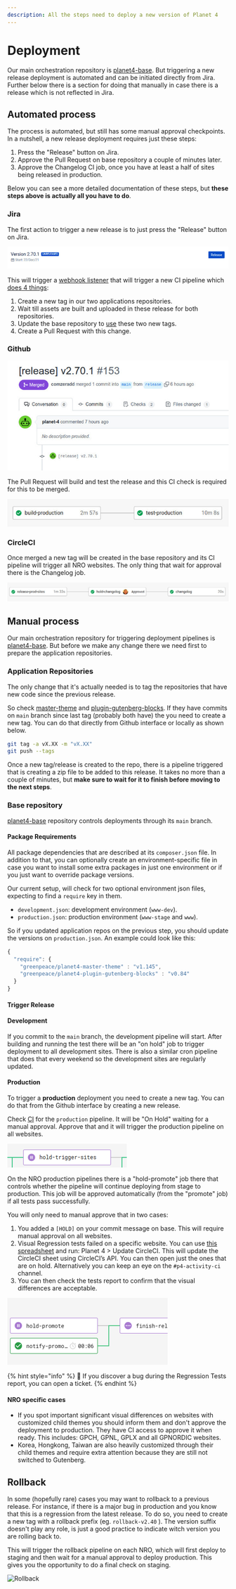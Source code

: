 ```yaml
---
description: All the steps need to deploy a new version of Planet 4
---
```


# Deployment

Our main orchestration repository is [planet4-base](https://github.com/greenpeace/planet4-base). But triggering a new release deployment is automated and can be initiated directly from Jira. Further below there is a section for doing that manually in case there is a release which is not reflected in Jira.

## Automated process

The process is automated, but still has some manual approval checkpoints. In a nutshell, a new release deployment requires just these steps:

1. Press the "Release" button on Jira.
2. Approve the Pull Request on base repository a couple of minutes later.
3. Approve the Changelog CI job, once you have at least a half of sites being released in production.

Below you can see a more detailed documentation of these steps, but **these steps above is actually all you have to do**.

### Jira

The first action to trigger a new release is to just press the "Release" button on Jira.

![Press the "Release" button on the top-right.](../.gitbook/assets/jira-release.jpg)

This will trigger a [webhook listener](https://github.com/greenpeace/planet4-release) that will trigger a new CI pipeline which [does 4 things](https://github.com/greenpeace/planet4-base/blob/main/bin/promote.py):

1. Create a new tag in our two applications repositories.
2. Wait till assets are built and uploaded in these release for both repositories.
3. Update the base repository to [use](https://github.com/greenpeace/planet4-base/blob/main/production.json) these two new tags.
4. Create a Pull Request with this change.

### Github

![New release Pull Request](../.gitbook/assets/rc-pr.jpg)

The Pull Request will build and test the release and this CI check is required for this to be merged.

![Release branch pipeline](../.gitbook/assets/release-rc.jpg)

### CircleCI

Once merged a new tag will be created in the base repository and its CI pipeline will trigger all NRO websites. The only thing that wait for approval there is the Changelog job.

![New release pipeline](../.gitbook/assets/release-ci.jpg)

## Manual process

Our main orchestration repository for triggering deployment pipelines is [planet4-base](https://github.com/greenpeace/planet4-base).  But before we make any change there we need first to prepare the application repositories.

### Application Repositories

The only change that it's actually needed is to tag the repositories that have new code since the previous release.

So check [master-theme](https://github.com/greenpeace/planet4-master-theme) and [plugin-gutenberg-blocks](https://github.com/greenpeace/planet4-plugin-gutenberg-blocks). If they have commits on `main` branch since last tag (probably both have) the you need to create a new tag. You can do that directly from Github interface or locally as shown below.

```bash
git tag -a vX.XX -m "vX.XX"
git push --tags
```

Once a new tag/release is created to the repo, there is a pipeline triggered that is creating a zip file to be added to this release. It takes no more than a couple of minutes, but **make sure to wait for it to finish before moving to the next steps**.

### Base repository

[planet4-base](https://github.com/greenpeace/planet4-base) repository controls deployments through its `main` branch.

#### Package Requirements

All package dependencies that are described at its `composer.json` file. In addition to that, you can optionally create an environment-specific file in case you want to install some extra packages in just one environment or if you just want to override package versions.

Our current setup, will check for two optional environment json files, expecting to find a `require` key in them.

* `development.json`: development environment (`www-dev`).
* `production.json`: production environment (`www-stage` and `www`).

So if you updated application repos on the previous step, you should update the versions on `production.json`. An example could look like this:

```javascript
{
  "require": {
    "greenpeace/planet4-master-theme" : "v1.145",
    "greenpeace/planet4-plugin-gutenberg-blocks" : "v0.84"
  }
}
```

#### Trigger Release

#### Development

If you commit to the `main` branch, the development pipeline will start. After building and running the test there will be an "on hold" job to trigger deployment to all development sites. There is also a similar cron pipeline that does that every weekend so the development sites are regularly updated.

#### Production

To trigger a **production** deployment you need to create a new tag. You can do that from the Github interface by creating a new release.

Check [CI](https://circleci.com/gh/greenpeace/workflows/planet4-base) for the `production` pipeline. It will be "On Hold" waiting for a manual approval. Approve that and it will trigger the production pipeline on all websites.

![](<../.gitbook/assets/hold-trigger-sites (3) (1) (1) (1) (1) (1) (1) (1) (1) (1) (1).png>)

On the NRO production pipelines there is a "hold-promote" job there that controls whether the pipeline will continue deploying from stage to production. This job will be approved automatically (from the "promote" job) if all tests pass successfully.

You will only need to manual approve that in two cases:

1. You added a `[HOLD]` on your commit message on base. This will require manual approval on all websites.
2. Visual Regression tests failed on a specific website. You can use [this spreadsheet](https://docs.google.com/spreadsheets/d/1uAmZLIWYsxrBByqbhoF\_vVtSM7WGebYWIc0xftPRPwE/edit#gid=390993139) and run: Planet 4 > Update CircleCI. This will update the CircleCI sheet using CircleCI’s API. You can then open just the ones that are on hold. Alternatively you can keep an eye on the `#p4-activity-ci` channel.
3. You can then check the tests report to confirm that the visual differences are acceptable.

![](<../.gitbook/assets/hold-promote (5) (8) (1) (1) (1) (1) (1) (1) (1) (1) (3).png>)

{% hint style="info" %}
🐞 If you discover a bug during the Regression Tests report, you can open a ticket.
{% endhint %}

#### NRO specific cases

* If you spot important significant visual differences on websites with customized child themes you should inform them and don't approve the deployment to production. They have CI access to approve it when ready. This includes: GPCH, GPNL, GPLX and all GPNORDIC websites.
* Korea, Hongkong, Taiwan are also heavily customized through their child themes and require extra attention because they are still not switched to Gutenberg.

## Rollback

In some (hopefully rare) cases you may want to rollback to a previous release. For instance, if there is a major bug in production and you know that this is a regression from the latest release. To do so, you need to create a new tag with a rollback prefix (eg. `rollback-v2.40` ). The version suffix doesn't play any role, is just a good practice to indicate witch version you are rolling back to.

This will trigger the rollback pipeline on each NRO, which will first deploy to staging and then wait for a manual approval to deploy production. This gives you the opportunity to do a final check on staging.

![Rollback](<../.gitbook/assets/rollback (1).png>)

